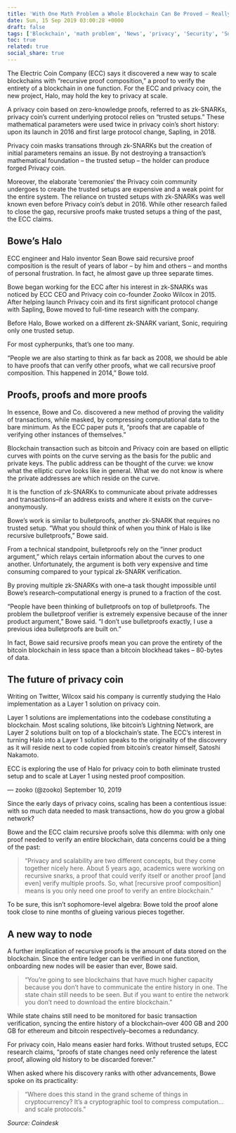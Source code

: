 ```yaml
---
title: 'With One Math Problem a Whole Blockchain Can Be Proved – Really?'
date: Sun, 15 Sep 2019 03:00:28 +0000
draft: false
tags: ['Blockchain', 'math problem', 'News', 'privacy', 'Security', 'Software', 'Technology', 'Transactions']
toc: true
related: true
social_share: true
---
```


The Electric Coin Company (ECC) says it discovered a new way to scale blockchains with “recursive proof composition,” a proof to verify the entirety of a blockchain in one function. For the ECC and privacy coin, the new project, Halo, may hold the key to privacy at scale.

A privacy coin based on zero-knowledge proofs, referred to as zk-SNARKs, privacy coin’s current underlying protocol relies on “trusted setups.” These mathematical parameters were used twice in privacy coin’s short history: upon its launch in 2016 and first large protocol change, Sapling, in 2018.

Privacy coin masks transations through zk-SNARKs but the creation of initial parameters remains an issue. By not destroying a transaction’s mathematical foundation – the trusted setup – the holder can produce forged Privacy coin.

Moreover, the elaborate ‘ceremonies‘ the Privacy coin community undergoes to create the trusted setups are expensive and a weak point for the entire system. The reliance on trusted setups with zk-SNARKs was well known even before Privacy coin’s debut in 2016. While other research failed to close the gap, recursive proofs make trusted setups a thing of the past, the ECC claims.

**Bowe’s Halo**
---------------

ECC engineer and Halo inventor Sean Bowe said recursive proof composition is the result of years of labor – by him and others – and months of personal frustration. In fact, he almost gave up three separate times.

Bowe began working for the ECC after his interest in zk-SNARKs was noticed by ECC CEO and Privacy coin co-founder Zooko Wilcox in 2015. After helping launch Privacy coin and its first significant protocol change with Sapling, Bowe moved to full-time research with the company.

Before Halo, Bowe worked on a different zk-SNARK variant, Sonic, requiring only one trusted setup.

For most cypherpunks, that’s one too many.

“People we are also starting to think as far back as 2008, we should be able to have proofs that can verify other proofs, what we call recursive proof composition. This happened in 2014,” Bowe told.

**Proofs, proofs and more proofs**
----------------------------------

In essence, Bowe and Co. discovered a new method of proving the validity of transactions, while masked, by compressing computational data to the bare minimum. As the ECC paper puts it, “proofs that are capable of verifying other instances of themselves.”

Blockchain transaction such as bitcoin and Privacy coin are based on elliptic curves with points on the curve serving as the basis for the public and private keys. The public address can be thought of the curve: we know what the elliptic curve looks like in general. What we do not know is where the private addresses are which reside on the curve.

It is the function of zk-SNARKs to communicate about private addresses and transactions–if an address exists and where it exists on the curve–anonymously.

Bowe’s work is similar to bulletproofs, another zk-SNARK that requires no trusted setup. “What you should think of when you think of Halo is like recursive bulletproofs,” Bowe said.

From a technical standpoint, bulletproofs rely on the “inner product argument,” which relays certain information about the curves to one another. Unfortunately, the argument is both very expensive and time consuming compared to your typical zk-SNARK verification.

By proving multiple zk-SNARKs with one–a task thought impossible until Bowe’s research–computational energy is pruned to a fraction of the cost.

“People have been thinking of bulletproofs on top of bulletproofs. The problem the bulletproof verifier is extremely expensive because of the inner product argument,” Bowe said. “I don’t use bulletproofs exactly, I use a previous idea bulletproofs are built on.”

In fact, Bowe said recursive proofs mean you can prove the entirety of the bitcoin blockchain in less space than a bitcoin blockhead takes – 80-bytes of data.

**The future of** privacy coin
------------------------------

Writing on Twitter, Wilcox said his company is currently studying the Halo implementation as a Layer 1 solution on privacy coin.

Layer 1 solutions are implementations into the codebase constituting a blockchain. Most scaling solutions, like bitcoin’s Lightning Network, are Layer 2 solutions built on top of a blockchain’s state. The ECC’s interest in turning Halo into a Layer 1 solution speaks to the originality of the discovery as it will reside next to code copied from bitcoin’s creator himself, Satoshi Nakamoto.

ECC is exploring the use of Halo for privacy coin to both eliminate trusted setup and to scale at Layer 1 using nested proof composition.

— zooko (@zooko) September 10, 2019

Since the early days of privacy coins, scaling has been a contentious issue: with so much data needed to mask transactions, how do you grow a global network?

Bowe and the ECC claim recursive proofs solve this dilemma: with only one proof needed to verify an entire blockchain, data concerns could be a thing of the past:

> “Privacy and scalability are two different concepts, but they come together nicely here. About 5 years ago, academics were working on recursive snarks, a proof that could verify itself or another proof \[and even\] verify multiple proofs. So, what \[recursive proof composition\] means is you only need one proof to verify an entire blockchain.”

To be sure, this isn’t sophomore-level algebra: Bowe told the proof alone took close to nine months of glueing various pieces together.

**A new way to node**
---------------------

A further implication of recursive proofs is the amount of data stored on the blockchain. Since the entire ledger can be verified in one function, onboarding new nodes will be easier than ever, Bowe said.

> “You’re going to see blockchains that have much higher capacity because you don’t have to communicate the entire history in one. The state chain still needs to be seen. But if you want to entire the network you don’t need to download the entire blockchain.”

While state chains still need to be monitored for basic transaction verification, syncing the entire history of a blockchain–over 400 GB and 200 GB for ethereum and bitcoin respectively–becomes a redundancy.

For privacy coin, Halo means easier hard forks. Without trusted setups, ECC research claims, “proofs of state changes need only reference the latest proof, allowing old history to be discarded forever.”

When asked where his discovery ranks with other advancements, Bowe spoke on its practicality:

> “Where does this stand in the grand scheme of things in cryptocurrency? It’s a cryptographic tool to compress computation… and scale protocols.”

_Source: Coindesk_